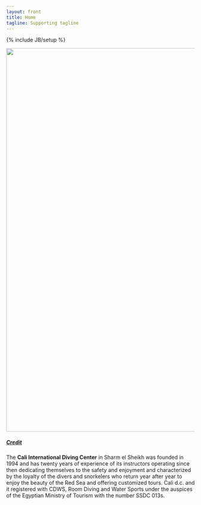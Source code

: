 ```yaml
---
layout: front
title: Home
tagline: Supporting tagline
---
```

{% include JB/setup %}

<a href="https://www.flickr.com/photos/calidiving/16596864386/" title="View photo on Flickr" target="_blank"><img src="https://live.staticflickr.com/8576/16596864386_955708dcf2_b_d.jpg" style="width: 1024px;"></a><br />
<h5><a href="https://www.flickr.com/photos/calidiving/" title="View user on Flickr" target="_blank">Credit</a></h5>

The **Cali International Diving Center** in Sharm el Sheikh was founded in 1994 and has twenty years of experience of its instructors operating
since then dedicating themselves to the safety and enjoyment and characterized by the loyalty of the divers and snorkelers who
return year after year to enjoy the beauty of the Red Sea and offering customized tours. Cali d.c. and it registered with
CDWS, Room Diving and Water Sports under the auspices of the Egyptian Ministry of Tourism with the number SSDC 013s.
